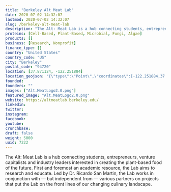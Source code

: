 ```yaml
---
title: "Berkeley Alt Meat Lab"
date: 2020-07-02 14:32:07
lastmod: 2020-07-02 14:32:07
slug: /berkeley-alt-meat-lab
description: "The Alt: Meat Lab is a hub connecting students, entrepreneurs, venture capitalists and industry leaders interested in creating the plant-based food of the future. First and foremost an academic resource, the Lab aims to research and educate. Led by Dr. Ricardo San Martin, the Lab works in conjunction with — but independent from — various partners on projects that put the Lab on the front lines of our changing culinary landscape."
proteins: [Cell-Based, Plant-Based, Microbial, Fungi, Algae]
products: []
business: [Research, Nonprofit]
finance_type: []
country: "United States"
country_code: "US"
city: "Berkeley"
postal_code: "94720"
location: [37.871124, -122.251884]
location_geojson: "{\"type\":\"Point\",\"coordinates\":[-122.251884,37.871124]}"
founded: 
founders: ""
images: ["Alt.MeatLogo2.0.png"]
featured_image: "Alt.MeatLogo2.0.png"
website: https://altmeatlab.berkeley.edu/
linkedin: 
twitter: 
instagram: 
facebook: 
youtube: 
crunchbase: 
draft: false
weight: 5000
uuid: 7222
---
```

The Alt: Meat Lab is a hub connecting students, entrepreneurs, venture capitalists and industry leaders interested in creating the plant-based food of the future. First and foremost an academic resource, the Lab aims to research and educate. Led by Dr. Ricardo San Martin, the Lab works in conjunction with — but independent from — various partners on projects that put the Lab on the front lines of our changing culinary landscape.
